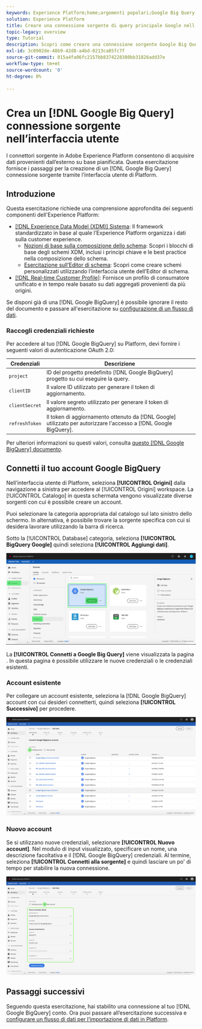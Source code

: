 ```yaml
---
keywords: Experience Platform;home;argomenti popolari;Google Big Query;Google big query;GBQ;gbq
solution: Experience Platform
title: Creare una connessione sorgente di query principale Google nell’interfaccia utente
topic-legacy: overview
type: Tutorial
description: Scopri come creare una connessione sorgente Google Big Query utilizzando l’interfaccia utente di Adobe Experience Platform.
exl-id: 3c0902de-48b9-42d8-a4bd-0213ca85fc7f
source-git-commit: 015a4fa06fc2157bb8374228380bb31826add37e
workflow-type: tm+mt
source-wordcount: '0'
ht-degree: 0%

---
```


# Crea un [!DNL Google Big Query] connessione sorgente nell’interfaccia utente

I connettori sorgente in Adobe Experience Platform consentono di acquisire dati provenienti dall’esterno su base pianificata. Questa esercitazione fornisce i passaggi per la creazione di un [!DNL Google Big Query] connessione sorgente tramite l’interfaccia utente di Platform.

## Introduzione

Questa esercitazione richiede una comprensione approfondita dei seguenti componenti dell&#39;Experience Platform:

* [[!DNL Experience Data Model (XDM)] Sistema](../../../../../xdm/home.md): Il framework standardizzato in base al quale l’Experience Platform organizza i dati sulla customer experience.
   * [Nozioni di base sulla composizione dello schema](../../../../../xdm/schema/composition.md): Scopri i blocchi di base degli schemi XDM, inclusi i principi chiave e le best practice nella composizione dello schema.
   * [Esercitazione sull’Editor di schema](../../../../../xdm/tutorials/create-schema-ui.md): Scopri come creare schemi personalizzati utilizzando l’interfaccia utente dell’Editor di schema.
* [[!DNL Real-time Customer Profile]](../../../../../profile/home.md): Fornisce un profilo di consumatore unificato e in tempo reale basato su dati aggregati provenienti da più origini.

Se disponi già di una [!DNL Google BigQuery] è possibile ignorare il resto del documento e passare all&#39;esercitazione su [configurazione di un flusso di dati](../../dataflow/databases.md).

### Raccogli credenziali richieste

Per accedere al tuo [!DNL Google BigQuery] su Platform, devi fornire i seguenti valori di autenticazione OAuth 2.0:

| Credenziali | Descrizione |
| ---------- | ----------- |
| `project` | ID del progetto predefinito [!DNL Google BigQuery] progetto su cui eseguire la query. |
| `clientID` | Il valore ID utilizzato per generare il token di aggiornamento. |
| `clientSecret` | Il valore segreto utilizzato per generare il token di aggiornamento. |
| `refreshToken` | Il token di aggiornamento ottenuto da [!DNL Google] utilizzato per autorizzare l&#39;accesso a [!DNL Google BigQuery]. |

Per ulteriori informazioni su questi valori, consulta [questo [!DNL Google BigQuery] documento](https://cloud.google.com/storage/docs/json_api/v1/how-tos/authorizing).

## Connetti il tuo account Google BigQuery

Nell’interfaccia utente di Platform, seleziona **[!UICONTROL Origini]** dalla navigazione a sinistra per accedere al [!UICONTROL Origini] workspace. La [!UICONTROL Catalogo] in questa schermata vengono visualizzate diverse sorgenti con cui è possibile creare un account.

Puoi selezionare la categoria appropriata dal catalogo sul lato sinistro dello schermo. In alternativa, è possibile trovare la sorgente specifica con cui si desidera lavorare utilizzando la barra di ricerca.

Sotto la [!UICONTROL Database] categoria, seleziona **[!UICONTROL BigQuery Google]** quindi seleziona **[!UICONTROL Aggiungi dati]**.

![](../../../../images/tutorials/create/google-big-query/catalog.png)

La **[!UICONTROL Connetti a Google Big Query]** viene visualizzata la pagina . In questa pagina è possibile utilizzare le nuove credenziali o le credenziali esistenti.

### Account esistente

Per collegare un account esistente, seleziona la [!DNL Google BigQuery] account con cui desideri connetterti, quindi seleziona **[!UICONTROL Successivo]** per procedere.

![](../../../../images/tutorials/create/google-big-query/existing.png)

### Nuovo account

Se si utilizzano nuove credenziali, selezionare **[!UICONTROL Nuovo account]**. Nel modulo di input visualizzato, specificare un nome, una descrizione facoltativa e il [!DNL Google BigQuery] credenziali. Al termine, seleziona **[!UICONTROL Connetti alla sorgente]** e quindi lasciare un po&#39; di tempo per stabilire la nuova connessione.

![](../../../../images/tutorials/create/google-big-query/new.png)

## Passaggi successivi

Seguendo questa esercitazione, hai stabilito una connessione al tuo [!DNL Google BigQuery] conto. Ora puoi passare all’esercitazione successiva e [configurare un flusso di dati per l’importazione di dati in Platform](../../dataflow/databases.md).
